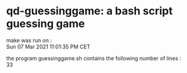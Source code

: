 #  qd-guessinggame: a bash script guessing game  
make was run on :  
Sun 07 Mar 2021 11:01:35 PM CET
  
the program guessinggame.sh contains the following number of lines :  
33
